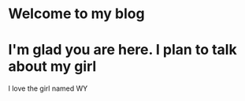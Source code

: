 # Welcome to my blog

<h1>I'm glad you are here. I plan to talk about my girl</h1>

<p> I love the girl named WY</p>
